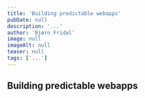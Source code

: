 ```yaml
---
title: 'Building predictable webapps'
pubDate: null
description: '...'
author: 'Bjørn Fridal'
image: null
imageAlt: null
teaser: null
tags: ['...']
---
```


## Building predictable webapps
